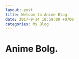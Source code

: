 ```yaml
---
layout: post
title: Welcom to Anime Blog.
date: 2017-9-14 18:59:00 +0700
categories: My Blog
---
```


# Anime Bolg.
